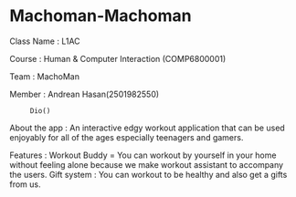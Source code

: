 # Machoman-Machoman
Class Name : L1AC

Course : Human & Computer Interaction (COMP6800001)

Team : MachoMan

Member : Andrean Hasan(2501982550)

         Dio()
         
About the app : An interactive edgy workout application that can be used enjoyably for all of the ages especially teenagers and gamers.

Features : Workout Buddy = You can workout by yourself in your home without feeling alone because we make workout assistant to accompany the users.
Gift system : You can workout to be healthy and also get a gifts from us.
